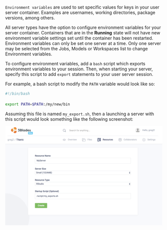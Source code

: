 `Environment variables` are used to set specific values for keys in your user server container. Examples are usernames, working directories, package versions, among others.

All server types have the option to configure environment variables for your server container. Containers that are in the **Running** state will not have new environment variable settings set until the container has been restarted. Environment variables can only be set one server at a time. Only one server may be selected from the Jobs, Models or Workspaces list to change Environment variables.

To configure environment variables, add a `bash` script which exports environment variables to your session. Then, when starting your server, specify this script to add `export` statements to your user server session.

For example, a bash script to modify the `PATH` variable would look like so:

```bash
#!/bin/bash

export PATH=$PATH:/my/new/bin
```

Assuming this file is named `my_export.sh`, then a launching a server with this script would look something like the following screenshot:

![Screenshot](../img/new_server_script.png)
